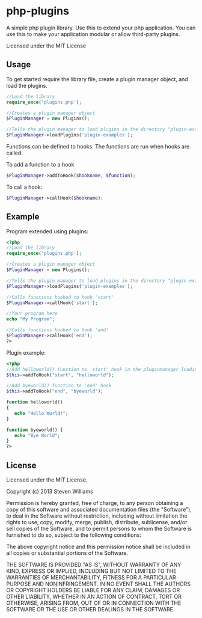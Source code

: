 php-plugins
===========

A simple php plugin library. Use this to extend your php application. 
You can use this to make your application modular or allow third-party plugins.

Licensed under the MIT License

Usage
------

To get started require the library file, create a plugin manager object, and load the plugins.
 ```php
//Load the library
require_once('plugins.php');

//Creates a plugin manager object
$PluginManager = new Plugins();

//Tells the plugin manager to load plugins in the directory "plugin-examples"
$PluginManager->loadPlugins('plugin-examples');
 ```

Functions can be defined to hooks. The functions are run when hooks are called.

To add a function to a hook
 ```php
 $PluginManager->addToHook($hookname, $function);
 ```
 
To call a hook:
 ```php
 $PluginManager->callHook($hookname);
 ```


Example
------

Program extended using plugins:
 ```php
<?php
//Load the library
require_once('plugins.php');

//Creates a plugin manager object
$PluginManager = new Plugins();

//Tells the plugin manager to load plugins in the directory "plugin-examples"
$PluginManager->loadPlugins('plugin-examples');

//Calls functions hooked to hook 'start'
$PluginManager->callHook('start');

//Your program here
echo "My Program";

//Calls functions hooked to hook 'end'
$PluginManager->callHook('end');
?>
 ```


Plugin example:
 ```php
 <?php
//Add helloworld() function to 'start' hook in the pluginmanager loading this plugin
$this->addToHook("start", "helloworld");

//Add byeworld() function to 'end' hook
$this->addToHook("end", "byeworld");

function helloworld()
{
	echo "Hello World!";
}

function byeworld() {
	echo "Bye World";
}
?>
 ```
 
 License
------
 
 Licensed under the MIT License.

Copyright (c) 2013 Steven Williams

Permission is hereby granted, free of charge, to any person obtaining a copy
of this software and associated documentation files (the "Software"), to deal
in the Software without restriction, including without limitation the rights
to use, copy, modify, merge, publish, distribute, sublicense, and/or sell
copies of the Software, and to permit persons to whom the Software is
furnished to do so, subject to the following conditions:

The above copyright notice and this permission notice shall be included in
all copies or substantial portions of the Software.

THE SOFTWARE IS PROVIDED "AS IS", WITHOUT WARRANTY OF ANY KIND, EXPRESS OR
IMPLIED, INCLUDING BUT NOT LIMITED TO THE WARRANTIES OF MERCHANTABILITY,
FITNESS FOR A PARTICULAR PURPOSE AND NONINFRINGEMENT. IN NO EVENT SHALL THE
AUTHORS OR COPYRIGHT HOLDERS BE LIABLE FOR ANY CLAIM, DAMAGES OR OTHER
LIABILITY, WHETHER IN AN ACTION OF CONTRACT, TORT OR OTHERWISE, ARISING FROM,
OUT OF OR IN CONNECTION WITH THE SOFTWARE OR THE USE OR OTHER DEALINGS IN
THE SOFTWARE.
